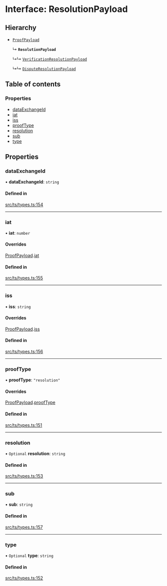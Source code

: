 # Interface: ResolutionPayload

## Hierarchy

- [`ProofPayload`](ProofPayload.md)

  ↳ **`ResolutionPayload`**

  ↳↳ [`VerificationResolutionPayload`](VerificationResolutionPayload.md)

  ↳↳ [`DisputeResolutionPayload`](DisputeResolutionPayload.md)

## Table of contents

### Properties

- [dataExchangeId](ResolutionPayload.md#dataexchangeid)
- [iat](ResolutionPayload.md#iat)
- [iss](ResolutionPayload.md#iss)
- [proofType](ResolutionPayload.md#prooftype)
- [resolution](ResolutionPayload.md#resolution)
- [sub](ResolutionPayload.md#sub)
- [type](ResolutionPayload.md#type)

## Properties

### dataExchangeId

• **dataExchangeId**: `string`

#### Defined in

[src/ts/types.ts:154](https://gitlab.com/i3-market/code/wp3/t3.2/conflict-resolution/non-repudiation-library/-/blob/9896c06/src/ts/types.ts#L154)

___

### iat

• **iat**: `number`

#### Overrides

[ProofPayload](ProofPayload.md).[iat](ProofPayload.md#iat)

#### Defined in

[src/ts/types.ts:155](https://gitlab.com/i3-market/code/wp3/t3.2/conflict-resolution/non-repudiation-library/-/blob/9896c06/src/ts/types.ts#L155)

___

### iss

• **iss**: `string`

#### Overrides

[ProofPayload](ProofPayload.md).[iss](ProofPayload.md#iss)

#### Defined in

[src/ts/types.ts:156](https://gitlab.com/i3-market/code/wp3/t3.2/conflict-resolution/non-repudiation-library/-/blob/9896c06/src/ts/types.ts#L156)

___

### proofType

• **proofType**: ``"resolution"``

#### Overrides

[ProofPayload](ProofPayload.md).[proofType](ProofPayload.md#prooftype)

#### Defined in

[src/ts/types.ts:151](https://gitlab.com/i3-market/code/wp3/t3.2/conflict-resolution/non-repudiation-library/-/blob/9896c06/src/ts/types.ts#L151)

___

### resolution

• `Optional` **resolution**: `string`

#### Defined in

[src/ts/types.ts:153](https://gitlab.com/i3-market/code/wp3/t3.2/conflict-resolution/non-repudiation-library/-/blob/9896c06/src/ts/types.ts#L153)

___

### sub

• **sub**: `string`

#### Defined in

[src/ts/types.ts:157](https://gitlab.com/i3-market/code/wp3/t3.2/conflict-resolution/non-repudiation-library/-/blob/9896c06/src/ts/types.ts#L157)

___

### type

• `Optional` **type**: `string`

#### Defined in

[src/ts/types.ts:152](https://gitlab.com/i3-market/code/wp3/t3.2/conflict-resolution/non-repudiation-library/-/blob/9896c06/src/ts/types.ts#L152)
